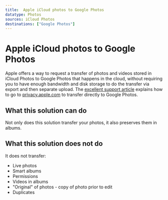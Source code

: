 ```yaml
---
title:  Apple iCloud photos to Google Photos
datatype: Photos
sources: iCloud Photos
destinations: ["Google Photos"]
---
```


# Apple iCloud photos to Google Photos

Apple offers a way to request a transfer of photos and videos stored in iCloud Photos to Google Photos
that happens in the cloud, without requiring you to have enough bandwidth and disk storage to do the
transfer via export and then separate upload.  The [excellent support article](https://support.apple.com/en-us/HT208514) 
explains how to go to [privacy.apple.com](https://privacy.apple.com/) to transfer directly to Google Photos.

## What this solution can do

Not only does this solution transfer your photos, it also preserves them in albums.

## What this solution does not do

It does not transfer:
 * Live photos 
 * Smart albums
 * Permissions 
 * Videos in albums
 * "Original" of photos - copy of photo prior to edit
 * Duplicates
